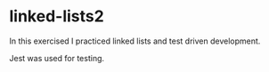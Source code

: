 # linked-lists2

In this exercised I practiced linked lists and test driven development.

Jest was used for testing.
